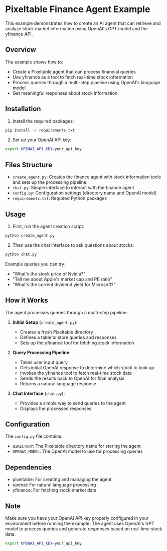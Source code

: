 # Pixeltable Finance Agent Example

This example demonstrates how to create an AI agent that can retrieve and analyze stock market information using OpenAI's GPT model and the yfinance API.

## Overview

The example shows how to:
- Create a Pixeltable agent that can process financial queries
- Use yfinance as a tool to fetch real-time stock information
- Process queries through a multi-step pipeline using OpenAI's language model
- Get meaningful responses about stock information

## Installation

1. Install the required packages:
```bash
pip install -r requirements.txt
```

2. Set up your OpenAI API key:
```bash
export OPENAI_API_KEY=your_api_key
```

## Files Structure

- `create_agent.py`: Creates the finance agent with stock information tools and sets up the processing pipeline
- `chat.py`: Simple interface to interact with the finance agent
- `config.py`: Configuration settings (directory name and OpenAI model)
- `requirements.txt`: Required Python packages

## Usage

1. First, run the agent creation script:
```bash
python create_agent.py
```

2. Then use the chat interface to ask questions about stocks:
```bash
python chat.py
```

Example queries you can try:
- "What's the stock price of Nvidia?"
- "Tell me about Apple's market cap and PE ratio"
- "What's the current dividend yield for Microsoft?"

## How it Works

The agent processes queries through a multi-step pipeline:

1. **Initial Setup** (`create_agent.py`):
   - Creates a fresh Pixeltable directory
   - Defines a table to store queries and responses
   - Sets up the yfinance tool for fetching stock information

2. **Query Processing Pipeline**:
   - Takes user input query
   - Gets initial OpenAI response to determine which stock to look up
   - Invokes the yfinance tool to fetch real-time stock data
   - Sends the results back to OpenAI for final analysis
   - Returns a natural language response

3. **Chat Interface** (`chat.py`):
   - Provides a simple way to send queries to the agent
   - Displays the processed responses

## Configuration

The `config.py` file contains:
- `DIRECTORY`: The Pixeltable directory name for storing the agent
- `OPENAI_MODEL`: The OpenAI model to use for processing queries

## Dependencies

- pixeltable: For creating and managing the agent
- openai: For natural language processing
- yfinance: For fetching stock market data

## Note

Make sure you have your OpenAI API key properly configured in your environment before running the example. The agent uses OpenAI's GPT model to process queries and generate responses based on real-time stock data. 

```bash
export OPENAI_API_KEY=your_api_key
```

